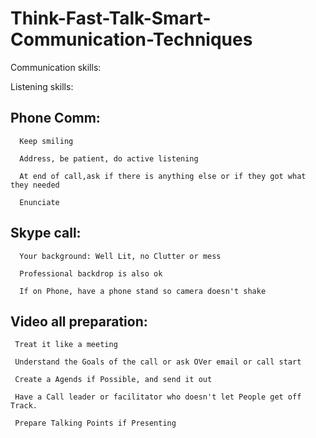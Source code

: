 # Think-Fast-Talk-Smart-Communication-Techniques

Communication skills:

Listening skills:



## Phone Comm:

      Keep smiling

      Address, be patient, do active listening

      At end of call,ask if there is anything else or if they got what they needed

      Enunciate 

## Skype call:

      Your background: Well Lit, no Clutter or mess

      Professional backdrop is also ok

      If on Phone, have a phone stand so camera doesn't shake 
      
## Video all preparation:

     Treat it like a meeting
     
     Understand the Goals of the call or ask OVer email or call start
     
     Create a Agends if Possible, and send it out
     
     Have a Call leader or facilitator who doesn't let People get off Track.
     
     Prepare Talking Points if Presenting
